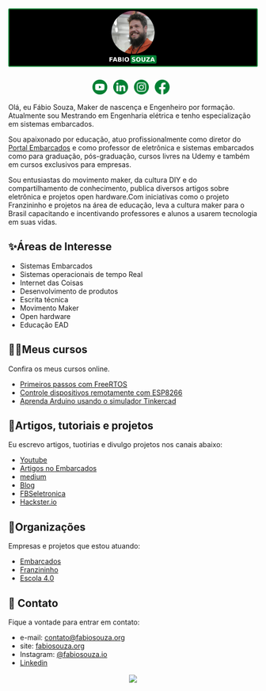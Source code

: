 <!--
**FBSeletronica/FBSeletronica** is a ✨ _special_ ✨ repository because its `README.md` (this file) appears on your GitHub profile.

Here are some ideas to get you started:

- 🔭 I’m currently working on ...
- 🌱 I’m currently learning ...
- 👯 I’m looking to collaborate on ...
- 🤔 I’m looking for help with ...
- 💬 Ask me about ...
- 📫 How to reach me: ...
- 😄 Pronouns: ...
- ⚡ Fun fact: ...
-->


# [![Fabio souza Banner](https://raw.githubusercontent.com/FBSeletronica/FBSeletronica/master/imagens/banner.png)](https://fabiosouza.org/)
<p align='center'>
<a href="https://www.youtube.com/user/FBS750?sub_confirmation=1"><img height="30" src="https://raw.githubusercontent.com/FBSeletronica/FBSeletronica/master/imagens/icon-youtube-verde.png"></a>&nbsp;&nbsp;
<a href="https://www.linkedin.com/in/engfabiosouza/"><img height="30" src="https://raw.githubusercontent.com/FBSeletronica/FBSeletronica/master/imagens/icon-linkedin-verde.png"></a>&nbsp;&nbsp;
<a href="https://www.instagram.com/fabiosouza.io"><img height="30" src="https://raw.githubusercontent.com/FBSeletronica/FBSeletronica/master/imagens/icon-instagram-verde.png"></a>&nbsp;&nbsp;
<a href="https://www.facebook.com/fabiosouza.io/"><img height="30" src="https://raw.githubusercontent.com/FBSeletronica/FBSeletronica/master/imagens/icon-facebook-verde.png"></a>&nbsp;&nbsp;
</p>


Olá, eu Fábio Souza, Maker de nascença e Engenheiro por formação. Atualmente sou Mestrando em Engenharia elétrica e tenho especialização em sistemas embarcados.

Sou apaixonado por educação, atuo profissionalmente como diretor do [Portal Embarcados](https://www.embarcados.com.br/) e como professor de eletrônica e sistemas embarcados como para graduação, pós-graduação, cursos livres na Udemy e também em cursos exclusivos para empresas.

Sou entusiastas do movimento maker, da cultura DIY e do compartilhamento de conhecimento, publica diversos artigos sobre eletrônica e projetos open hardware.Com iniciativas como o projeto Franzininho e projetos na área de educação, leva a cultura maker para o Brasil capacitando e incentivando professores e alunos a usarem tecnologia em suas vidas.



## ✨Áreas de Interesse
- Sistemas Embarcados
- Sistemas operacionais de tempo Real
- Internet das Coisas
- Desenvolvimento de produtos
- Escrita técnica
- Movimento Maker
- Open hardware
- Educação EAD


## 👨‍🏫Meus cursos
Confira os meus cursos online.

- [Primeiros passos com FreeRTOS](https://www.udemy.com/course/primeiros-passos-com-o-freertos/?referralCode=6AA6F6169B55A1CF24F1)
- [Controle dispositivos remotamente com ESP8266​](https://www.udemy.com/course/controle-dispositivos-remotamente-com-esp8266/?referralCode=2BBA36D2790D6B884D3A)
- [Aprenda Arduino usando o simulador Tinkercad](https://www.udemy.com/course/aprenda-arduino-usando-o-simulador-tinkercad/?referralCode=A3AC6377F76F8DEC5F9F)

## 📰Artigos, tutoriais e projetos
Eu escrevo artigos, tuotirias e divulgo projetos nos canais abaixo:
- [Youtube](https://www.youtube.com/channel/UCPrc3wf0Rib6_BXqbTyuY2Q)
- [Artigos no Embarcados](https://www.embarcados.com.br/author/fabio-souza/)
- [medium](https://medium.com/fabio-souza)
- [Blog](https://fabiosouza.org/blog/)
- [FBSeletronica](https://fbseletronica.wordpress.com/)
- [Hackster.io](https://www.hackster.io/fabiosouza)

## 🚀Organizações
Empresas e projetos que estou atuando:
- [Embarcados](https://www.embarcados.com.br/)
- [Franzininho](https://franzininho.com.br/)
- [Escola 4.0 ](https://www.escola4pontozero.com.br/)

## 💌 Contato
Fique a vontade para entrar em contato:
- e-mail: contato@fabiosouza.org
- site:   [fabiosouza.org](https://fabiosouza.org)
- Instagram: [@fabiosouza.io](https://www.instagram.com/fabiosouza.io)
- [Linkedin](https://www.linkedin.com/in/engfabiosouza/)


<p align='center'>
<img align='center' src="https://visitor-badge.glitch.me/badge?page_id=FBSeletronica.visitor-badge">
 <p/>
